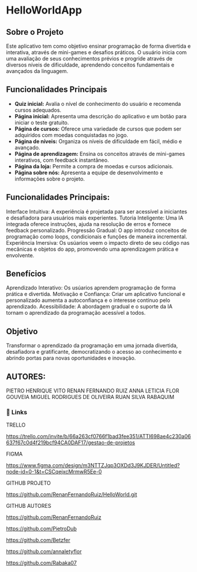 # HelloWorldApp

## Sobre o Projeto
Este aplicativo tem como objetivo ensinar programação de forma divertida e interativa, através de mini-games e desafios práticos. O usuário inicia com uma avaliação de seus conhecimentos prévios e progride através de diversos níveis de dificuldade, aprendendo conceitos fundamentais e avançados da linguagem.

## Funcionalidades Principais
* **Quiz inicial:** Avalia o nível de conhecimento do usuário e recomenda cursos adequados.
* **Página inicial:** Apresenta uma descrição do aplicativo e um botão para iniciar o teste gratuito.
* **Página de cursos:** Oferece uma variedade de cursos que podem ser adquiridos com moedas conquistadas no jogo.
* **Página de níveis:** Organiza os níveis de dificuldade em fácil, médio e avançado.
* **Página de aprendizagem:** Ensina os conceitos através de mini-games interativos, com feedback instantâneo.
* **Página da loja:** Permite a compra de moedas e cursos adicionais.
* **Página sobre nós:** Apresenta a equipe de desenvolvimento e informações sobre o projeto.

## Funcionalidades Principais:

Interface Intuitiva: A experiência é projetada para ser acessível a iniciantes e desafiadora para usuários mais experientes.
Tutoria Inteligente: Uma IA integrada oferece instruções, ajuda na resolução de erros e fornece feedback personalizado.
Progressão Gradual: O app introduz conceitos de programação como loops, condicionais e funções de maneira incremental.
Experiência Imersiva: Os usúarios veem o impacto direto de seu código nas mecânicas e objetos do app, promovendo uma aprendizagem prática e envolvente.

## Benefícios

Aprendizado Interativo: Os usúarios aprendem programação de forma prática e divertida.
Motivação e Confiança: Criar um aplicativo funcional e personalizado aumenta a autoconfiança e o interesse contínuo pelo aprendizado.
Acessibilidade: A abordagem gradual e o suporte da IA tornam o aprendizado da programação acessível a todos.

## Objetivo

Transformar o aprendizado da programação em uma jornada divertida, desafiadora e gratificante, democratizando o acesso ao conhecimento e abrindo portas para novas oportunidades e inovação.

## AUTORES:

PIETRO HENRIQUE VITO
RENAN FERNANDO RUIZ
ANNA LETICIA FLOR GOUVEIA
MIGUEL RODRIGUES DE OLIVEIRA
RUAN SILVA RABAQUIM

### 🔗 Links

TRELLO

https://trello.com/invite/b/66a263cf0766f1bad3fee351/ATTI698ae4c230a06637f67c0d4f219bcf94CA0DAF17/gestao-de-projetos

FIGMA

https://www.figma.com/design/m3NTTZJqp3OXDd3J9KJDER/Untitled?node-id=0-1&t=CSCqejxcMrmwR5Ee-0

GITHUB PROJETO

https://github.com/RenanFernandoRuiz/HelloWorld.git

GITHUB AUTORES

https://github.com/RenanFernandoRuiz

https://github.com/PietroDub

https://github.com/Betzfer

https://github.com/annaletyflor

https://github.com/Rabaka07
